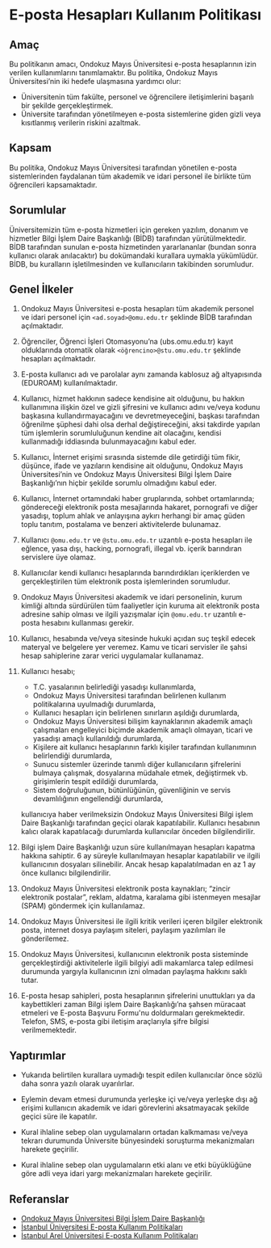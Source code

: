 E-posta Hesapları Kullanım Politikası
=====================================

Amaç
----

Bu politikanın amacı, Ondokuz Mayıs Üniversitesi  e-posta hesaplarının  izin
verilen kullanımlarını tanımlamaktır. Bu politika, Ondokuz Mayıs
Üniversitesi’nin iki hedefe ulaşmasına yardımcı olur:

- Üniversitenin tüm fakülte, personel ve öğrencilere iletişimlerini başarılı bir
  şekilde gerçekleştirmek.
- Üniversite tarafından yönetilmeyen e-posta sistemlerine giden gizli veya
  kısıtlanmış verilerin riskini azaltmak.

Kapsam
------

Bu politika, Ondokuz Mayıs Üniversitesi tarafından yönetilen e-posta
sistemlerinden faydalanan tüm akademik ve idari personel ile birlikte tüm
öğrencileri kapsamaktadır.

Sorumlular
----------

Üniversitemizin tüm e-posta hizmetleri için gereken yazılım, donanım ve
hizmetler Bilgi İşlem Daire Başkanlığı (BİDB) tarafından yürütülmektedir. BİDB
tarafından sunulan e-posta hizmetinden yararlananlar (bundan sonra kullanıcı
olarak anılacaktır) bu dokümandaki kurallara uymakla yükümlüdür. BİDB, bu
kuralların işletilmesinden ve kullanıcıların takibinden sorumludur.

Genel İlkeler
-------------

1. Ondokuz Mayıs Üniversitesi e-posta hesapları tüm akademik personel ve idari
   personel için `<ad.soyad>@omu.edu.tr` şeklinde BİDB tarafından açılmaktadır.

1. Öğrenciler,  Öğrenci İşleri Otomasyonu’na (ubs.omu.edu.tr) kayıt olduklarında
   otomatik olarak `<öğrencino>@stu.omu.edu.tr` şeklinde hesapları açılmaktadır.

1. E-posta kullanıcı adı ve parolalar aynı zamanda kablosuz ağ altyapısında
   (EDUROAM) kullanılmaktadır.

1. Kullanıcı, hizmet hakkının sadece kendisine ait olduğunu, bu hakkın
   kullanımına ilişkin özel ve gizli şifresini ve kullanıcı adını ve/veya kodunu
   başkasına kullandırmayacağını ve devretmeyeceğini, başkası tarafından
   öğrenilme şüphesi dahi olsa derhal değiştireceğini, aksi takdirde yapılan tüm
   işlemlerin sorumluluğunun kendine ait olacağını, kendisi kullanmadığı
   iddiasında bulunmayacağını kabul eder.

1. Kullanıcı, İnternet erişimi sırasında sistemde dile getirdiği tüm fikir,
   düşünce, ifade ve yazıların kendisine ait olduğunu, Ondokuz Mayıs
   Üniversitesi’nin ve Ondokuz Mayıs Üniversitesi Bilgi İşlem Daire
   Başkanlığı’nın hiçbir şekilde sorumlu olmadığını kabul eder.

1. Kullanıcı, İnternet ortamındaki haber gruplarında, sohbet ortamlarında;
   göndereceği elektronik posta mesajlarında hakaret, pornografi ve diğer
   yasadışı, toplum ahlak ve anlayışına aykırı herhangi bir amaç güden toplu
   tanıtım, postalama ve benzeri aktivitelerde bulunamaz.

1. Kullanıcı `@omu.edu.tr` ve `@stu.omu.edu.tr` uzantılı e-posta hesapları ile
   eğlence, yasa dışı, hacking, pornografi, illegal vb. içerik barındıran
   servislere üye olamaz.

1. Kullanıcılar kendi kullanıcı hesaplarında barındırdıkları içeriklerden ve
   gerçekleştirilen tüm elektronik posta işlemlerinden sorumludur.

1. Ondokuz Mayıs Üniversitesi akademik ve idari personelinin, kurum kimliği
   altında sürdürülen tüm faaliyetler için kuruma ait elektronik posta adresine
   sahip olması ve ilgili yazışmalar için `@omu.edu.tr` uzantılı e-posta
   hesabını kullanması gerekir.

1. Kullanıcı, hesabında ve/veya sitesinde hukuki açıdan suç teşkil edecek
   materyal ve belgelere yer veremez. Kamu ve ticari servisler ile şahsi hesap
   sahiplerine zarar verici uygulamalar kullanamaz.

1. Kullanıcı hesabı;
   - T.C. yasalarının belirlediği yasadışı kullanımlarda,
   - Ondokuz Mayıs Üniversitesi tarafından belirlenen kullanım politikalarına
     uyulmadığı durumlarda,
   - Kullanıcı hesapları için belirlenen sınırların aşıldığı durumlarda,
   - Ondokuz Mayıs  Üniversitesi bilişim kaynaklarının akademik amaçlı
     çalışmaları engelleyici biçimde akademik amaçlı olmayan, ticari ve yasadışı
     amaçlı kullanıldığı durumlarda,
   - Kişilere ait kullanıcı hesaplarının farklı kişiler tarafından kullanımının
     belirlendiği durumlarda,
   - Sunucu sistemler üzerinde tanımlı diğer kullanıcıların şifrelerini bulmaya
     çalışmak, dosyalarına müdahale etmek, değiştirmek vb. girişimlerin tespit
     edildiği durumlarda,
   - Sistem doğruluğunun, bütünlüğünün, güvenliğinin ve servis devamlılığının
     engellendiği durumlarda,
     
    kullanıcıya haber verilmeksizin Ondokuz Mayıs Üniversitesi Bilgi işlem Daire
    Başkanlığı tarafından geçici olarak kapatılabilir. Kullanıcı hesabının kalıcı
    olarak kapatılacağı durumlarda kullanıcılar önceden bilgilendirilir.

1. Bilgi işlem Daire Başkanlığı uzun süre kullanılmayan hesapları kapatma
   hakkına sahiptir. 6 ay süreyle kullanılmayan hesaplar kapatılabilir ve ilgili
   kullanıcının dosyaları silinebilir. Ancak hesap kapalatılmadan en az 1 ay önce
   kullanıcı bilgilendirilir.

1. Ondokuz Mayıs Üniversitesi elektronik posta kaynakları; “zincir elektronik
   postalar”, reklam, aldatma, karalama gibi istenmeyen mesajlar (SPAM)
   göndermek için kullanılamaz.

1. Ondokuz Mayıs Üniversitesi ile ilgili kritik verileri içeren bilgiler
   elektronik posta, internet dosya paylaşım siteleri, paylaşım yazılımları ile
   gönderilemez.

1. Ondokuz Mayıs Üniversitesi, kullanıcının elektronik posta sisteminde
   gerçekleştirdiği aktivitelerle ilgili bilgiyi adli makamlarca talep edilmesi
   durumunda yargıyla kullanıcının izni olmadan paylaşma hakkını saklı tutar.

1. E-posta hesap sahipleri, posta hesaplarının şifrelerini unuttukları ya da
   kaybettikleri zaman Bilgi işlem Daire Başkanlığı’na şahsen müracaat etmeleri
   ve E-posta Başvuru Formu'nu doldurmaları gerekmektedir. Telefon, SMS, e-posta
   gibi iletişim araçlarıyla şifre bilgisi verilmemektedir.

Yaptırımlar
-----------

- Yukarıda belirtilen kurallara uymadığı tespit edilen kullanıcılar önce sözlü
  daha sonra yazılı olarak uyarılırlar.

- Eylemin devam etmesi durumunda yerleşke içi ve/veya yerleşke dışı ağ erişimi
  kullanıcın akademik ve idari görevlerini aksatmayacak şekilde geçici süre ile
  kapatılır.

- Kural ihlaline sebep olan uygulamaların ortadan kalkmaması ve/veya tekrarı
  durumunda Üniversite bünyesindeki soruşturma mekanizmaları harekete geçirilir.

- Kural ihlaline sebep olan uygulamaların etki alanı ve etki büyüklüğüne göre
  adli veya idari yargı mekanizmaları harekete geçirilir.

Referanslar
-----------

- [Ondokuz Mayıs Üniversitesi Bilgi İşlem Daire Başkanlığı](http://bidb.omu.edu.tr/tr/hizmetler/eposta)
- [İstanbul Üniversitesi E-posta Kullanım Politikaları](http://cdn.istanbul.edu.tr/statics/bilgiislem.istanbul.edu.tr/wp-content/uploads/2012/02/EPK-TL-01.pdf)
- [İstanbul Arel Üniversitesi E-posta Kullanım Politikaları](https://www.arel.edu.tr/bilgi-islem-daire-baskanligi/politikalarimiz/e-posta-kullanim-politikasi)
